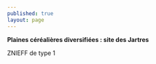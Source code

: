 ```yaml
---
published: true
layout: page
---
```

**Plaines céréalières diversifiées : site des Jartres**

ZNIEFF de type 1
